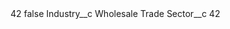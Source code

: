 <?xml version="1.0" encoding="UTF-8"?>
<CustomMetadata xmlns="http://soap.sforce.com/2006/04/metadata" xmlns:xsi="http://www.w3.org/2001/XMLSchema-instance" xmlns:xsd="http://www.w3.org/2001/XMLSchema">
    <label>42</label>
    <protected>false</protected>
    <values>
        <field>Industry__c</field>
        <value xsi:type="xsd:string">Wholesale Trade</value>
    </values>
    <values>
        <field>Sector__c</field>
        <value xsi:type="xsd:string">42</value>
    </values>
</CustomMetadata>
